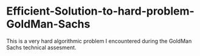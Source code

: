 # Efficient-Solution-to-hard-problem-GoldMan-Sachs
This is a very hard algorithmic problem I encountered during the GoldMan Sachs technical assesment.
